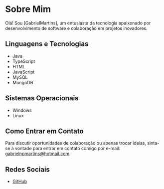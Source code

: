 # Sobre Mim

Olá! Sou [GabrielMartins], um entusiasta da tecnologia apaixonado por desenvolvimento de software e colaboração em projetos inovadores.

## Linguagens e Tecnologias
- Java
- TypeScript
- HTML
- JavaScript
- MySQL
- MongoDB

## Sistemas Operacionais
- Windows
- Linux

## Como Entrar em Contato
Para discutir oportunidades de colaboração ou apenas trocar ideias, sinta-se à vontade para entrar em contato comigo por e-mail: gabrielnpmartins@hotmail.com

## Redes Sociais
- [GitHub](https://github.com/GabriellMartins/)
